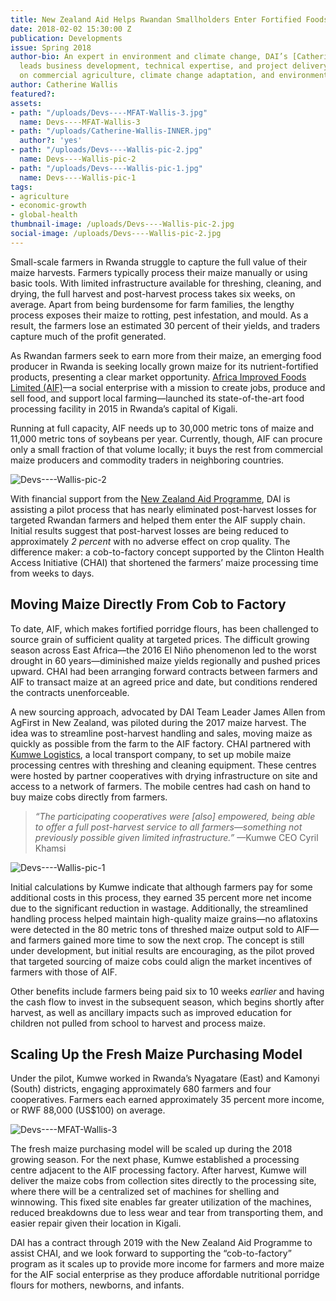 ```yaml
---
title: New Zealand Aid Helps Rwandan Smallholders Enter Fortified Foods Supply Chain
date: 2018-02-02 15:30:00 Z
publication: Developments
issue: Spring 2018
author-bio: An expert in environment and climate change, DAI’s [Catherine Wallis](https://www.dai.com/who-we-are/our-team/catherine-wallis)
  leads business development, technical expertise, and project delivery with a focus
  on commercial agriculture, climate change adaptation, and environmental management.
author: Catherine Wallis
featured?: 
assets:
- path: "/uploads/Devs----MFAT-Wallis-3.jpg"
  name: Devs----MFAT-Wallis-3
- path: "/uploads/Catherine-Wallis-INNER.jpg"
  author?: 'yes'
- path: "/uploads/Devs----Wallis-pic-2.jpg"
  name: Devs----Wallis-pic-2
- path: "/uploads/Devs----Wallis-pic-1.jpg"
  name: Devs----Wallis-pic-1
tags:
- agriculture
- economic-growth
- global-health
thumbnail-image: /uploads/Devs----Wallis-pic-2.jpg
social-image: /uploads/Devs----Wallis-pic-2.jpg
---
```


Small-scale farmers in Rwanda struggle to capture the full value of their maize harvests. Farmers typically process their maize manually or using basic tools. With limited infrastructure available for threshing, cleaning, and drying, the full harvest and post-harvest process takes six weeks, on average. Apart from being burdensome for farm families, the lengthy process exposes their maize to rotting, pest infestation, and mould. As a result, the farmers lose an estimated 30 percent of their yields, and traders capture much of the profit generated.




As Rwandan farmers seek to earn more from their maize, an emerging food producer in Rwanda is seeking locally grown maize for its nutrient-fortified products, presenting a clear market opportunity. [Africa Improved Foods Limited (AIF)](http://www.africaimprovedfoods.com/)—a social enterprise with a mission to create jobs, produce and sell food, and support local farming—launched its state-of-the-art food processing facility in 2015 in Rwanda’s capital of Kigali.

Running at full capacity, AIF needs up to 30,000 metric tons of maize and 11,000 metric tons of soybeans per year. Currently, though, AIF can procure only a small fraction of that volume locally; it buys the rest from commercial maize producers and commodity traders in neighboring countries.
 
![Devs----Wallis-pic-2](/uploads/Devs----Wallis-pic-2.jpg "Rwandan farmers bring their maize to a collection point for processing. Photo: Kumwe Logistics.") 

With financial support from the [New Zealand Aid Programme](https://www.mfat.govt.nz/en/aid-and-development/), DAI is assisting a pilot process that has nearly eliminated post-harvest losses for targeted Rwandan farmers and helped them enter the AIF supply chain. Initial results suggest that post-harvest losses are being reduced to approximately *2 percent* with no adverse effect on crop quality. The difference maker: a cob-to-factory concept supported by the Clinton Health Access Initiative (CHAI) that shortened the farmers’ maize processing time from weeks to days.

## Moving Maize Directly From Cob to Factory

To date, AIF, which makes fortified porridge flours, has been challenged to source grain of sufficient quality at targeted prices. The difficult growing season across East Africa—the 2016 El Niño phenomenon led to the worst drought in 60 years—diminished maize yields regionally and pushed prices upward. CHAI had been arranging forward contracts between farmers and AIF to transact maize at an agreed price and date, but conditions rendered the contracts unenforceable.

A new sourcing approach, advocated by DAI Team Leader James Allen from AgFirst in New Zealand, was piloted during the 2017 maize harvest. The idea was to streamline post-harvest handling and sales, moving maize as quickly as possible from the farm to the AIF factory. CHAI partnered with [Kumwe Logistics](https://www.kumwelogistics.com/), a local transport company, to set up mobile maize processing centres with threshing and cleaning equipment. These centres were hosted by partner cooperatives with drying infrastructure on site and access to a network of farmers. The mobile centres had cash on hand to buy maize cobs directly from farmers.

> *“The participating cooperatives were [also] empowered, being able to offer a full post-harvest service to all farmers—something not previously possible given limited infrastructure.”* —Kumwe CEO Cyril Khamsi

![Devs----Wallis-pic-1](/uploads/Devs----Wallis-pic-1.jpg "Touring the Africa Improved Foods processing facility in Kigali. Photo: Africa Improved Foods.") 

Initial calculations by Kumwe indicate that although farmers pay for some additional costs in this process, they earned 35 percent more net income due to the significant reduction in wastage. Additionally, the streamlined handling process helped maintain high-quality maize grains—no aflatoxins were detected in the 80 metric tons of threshed maize output sold to AIF—and farmers gained more time to sow the next crop. The concept is still under development, but initial results are encouraging, as the pilot proved that targeted sourcing of maize cobs could align the market incentives of farmers with those of AIF.

Other benefits include farmers being paid six to 10 weeks *earlier* and having the cash flow to invest in the subsequent season, which begins shortly after harvest, as well as ancillary impacts such as improved education for children not pulled from school to harvest and process maize.

## Scaling Up the Fresh Maize Purchasing Model

Under the pilot, Kumwe worked in Rwanda’s Nyagatare (East) and Kamonyi (South) districts, engaging approximately 680 farmers and four cooperatives. Farmers each earned approximately 35 percent more income, or RWF 88,000 (US$100) on average.

![Devs----MFAT-Wallis-3](/uploads/Devs----MFAT-Wallis-3.jpg "Photo: Africa Improved Foods.") 

The fresh maize purchasing model will be scaled up during the 2018 growing season. For the next phase, Kumwe established a processing centre adjacent to the AIF processing factory. After harvest, Kumwe will deliver the maize cobs from collection sites directly to the processing site, where there will be a centralized set of machines for shelling and winnowing. This fixed site enables far greater utilization of the machines, reduced breakdowns due to less wear and tear from transporting them, and easier repair given their location in Kigali.

DAI has a contract through 2019 with the New Zealand Aid Programme to assist CHAI, and we look forward to supporting the “cob-to-factory” program as it scales up to provide more income for farmers and more maize for the AIF social enterprise as they produce affordable nutritional porridge flours for mothers, newborns, and infants.
